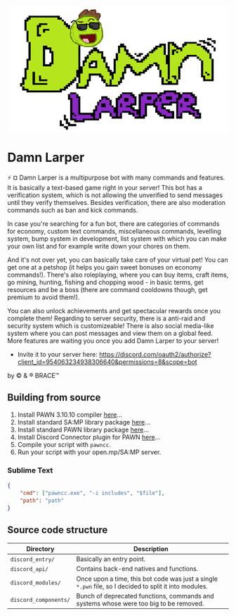 <p align="center">
  <img width="500" align="center" src="damn_larper_text.png">
</p>

# Damn Larper

:zap: ¤ Damn Larper is a multipurpose bot with many commands and features. It is basically a text-based game right in your server! This bot has a verification system, which is not allowing the unverified to send messages until they verify themselves. Besides verification, there are also moderation commands such as ban and kick commands. 

In case you're searching for a fun bot, there are categories of commands for economy, custom text commands, miscellaneous commands, levelling system, bump system in development, list system with which you can make your own list and for example write down your chores on them. 

And it's not over yet, you can basically take care of your virtual pet! You can get one at a petshop (it helps you gain sweet bonuses on economy commands!). There's also roleplaying, where you can buy items, craft items, go mining, hunting, fishing and chopping wood - in basic terms, get resources and be a boss (there are command cooldowns though, get premium to avoid them!). 

You can also unlock achievements and get spectacular rewards once you complete them! Regarding to server security, there is a anti-raid and security system which is customizeable! There is also social media-like system where you can post messages and view them on a global feed. More features are waiting you once you add Damn Larper to your server!

- Invite it to your server here: https://discord.com/oauth2/authorize?client_id=954063234938306640&permissions=8&scope=bot

by © & ® BRACE™

## Building from source

1. Install PAWN 3.10.10 compiler [here](https://github.com/pawn-lang/compiler)...
2. Install standard SA:MP library package [here](https://github.com/pawn-lang/samp-stdlib)...
3. Install standard PAWN library package [here](https://github.com/pawn-lang/pawn-stdlib)...
4. Install Discord Connector plugin for PAWN [here](https://github.com/maddinat0r/samp-discord-connector)...
5. Compile your script with `pawncc`.
6. Run your script with your open.mp/SA:MP server.

### Sublime Text

```json
{
	"cmd": ["pawncc.exe", "-i includes", "$file"],
	"path": "path"
}
```

## Source code structure
| Directory      | Description                                                                                |
| -------------------- | ------------------------------------------------------------------------------------------ |
| `discord_entry/` | Basically an entry point. |
| `discord_api/` | Contains back-end natives and functions. |
| `discord_modules/` | Once upon a time, this bot code was just a single `*.pwn` file, so I decided to split it into modules. |
| `discord_components/` | Bunch of deprecated functions, commands and systems whose were too big to be removed. |
